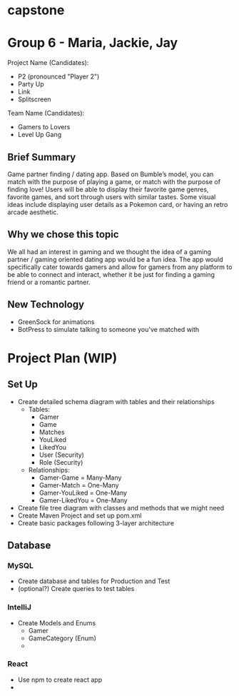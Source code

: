 # capstone

# Group 6 - Maria, Jackie, Jay

Project Name (Candidates): 
* P2 (pronounced "Player 2")
* Party Up
* Link
* Splitscreen

Team Name (Candidates): 
* Gamers to Lovers
* Level Up Gang

## Brief Summary
Game partner finding / dating app. Based on Bumble’s model, you can match with the purpose of playing a game, or match with the purpose of finding love! Users will be able to display their favorite game genres, favorite games, and sort through users with similar tastes. Some visual ideas include displaying user details as a Pokemon card, or having an retro arcade aesthetic.

## Why we chose this topic
We all had an interest in gaming and we thought the idea of a gaming partner / gaming oriented dating app would be a fun idea. The app would specifically cater towards gamers and allow for gamers from any platform to be able to connect and interact, whether it be just for finding a gaming friend or a romantic partner. 

## New Technology
* GreenSock for animations
* BotPress to simulate talking to someone you've matched with

# Project Plan (WIP)

## Set Up
* Create detailed schema diagram with tables and their relationships
    * Tables:
        * Gamer
        * Game
        * Matches
        * YouLiked
        * LikedYou
        * User (Security)
        * Role (Security)
    * Relationships:
        * Gamer-Game = Many-Many
        * Gamer-Match = One-Many
        * Gamer-YouLiked = One-Many
        * Gamer-LikedYou = One-Many
* Create file tree diagram with classes and methods that we might need
* Create Maven Project and set up pom.xml
* Create basic packages following 3-layer architecture

## Database
### MySQL
* Create database and tables for Production and Test
* (optional?) Create queries to test tables

### IntelliJ
* Create Models and Enums
    * Gamer 
    * GameCategory (Enum)
    * 

### React 
* Use npm to create react app
* 